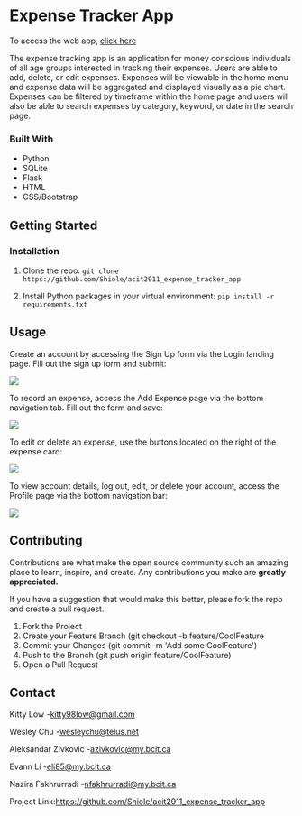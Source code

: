 # Expense Tracker App

To access the web app, [click here](https://expensetracker2911.azurewebsites.net/)

The expense tracking app is an application for money conscious individuals of all age groups interested in tracking their expenses. Users are able to add, delete, or edit expenses. Expenses will be viewable in the home menu and expense data will be aggregated and displayed visually as a pie chart. Expenses can be filtered by timeframe within the home page and users will also be able to search expenses by category, keyword, or date in the search page.


### Built With

- Python
- SQLite
- Flask
- HTML
- CSS/Bootstrap


## Getting Started


### Installation

1. Clone the repo: `git clone https://github.com/Shiole/acit2911_expense_tracker_app`

2. Install Python packages in your virtual environment: `pip install -r requirements.txt`


## Usage

Create an account by accessing the Sign Up form via the Login landing page. Fill out the sign up form and submit:

![](https://i.imgur.com/bThzgPX.png)

  


To record an expense, access the Add Expense page via the bottom navigation tab. Fill out the form and save:

![](https://i.imgur.com/8WiERuW.png)

  


To edit or delete an expense, use the buttons located on the right of the expense card:

![](https://i.imgur.com/N9Apgj2.png)

To view account details, log out, edit, or delete your account, access the Profile page via the bottom navigation bar:

![](https://i.imgur.com/RhxNqkL.png)


## Contributing

Contributions are what make the open source community such an amazing place to learn, inspire, and create. Any contributions you make are **greatly appreciated.**

If you have a suggestion that would make this better, please fork the repo and create a pull request.

1. Fork the Project
2. Create your Feature Branch (git checkout -b feature/CoolFeature
3. Commit your Changes (git commit -m 'Add some CoolFeature')
4. Push to the Branch (git push origin feature/CoolFeature)
5. Open a Pull Request


## Contact

Kitty Low -[kitty98low@gmail.com](mailto:kitty98low@gmail.com)

Wesley Chu -[wesleychu@telus.net](mailto:wesleychu@telus.net)

Aleksandar Zivkovic -[azivkovic@my.bcit.ca](mailto:azivkovic@my.bcit.ca)

Evann Li -[eli85@my.bcit.ca](mailto:eli85@my.bcit.ca)

Nazira Fakhrurradi -[nfakhrurradi@my.bcit.ca](mailto:nfakhrurradi@my.bcit.ca)

Project Link:<https://github.com/Shiole/acit2911_expense_tracker_app>
